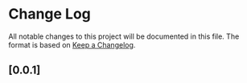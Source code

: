 # Change Log

All notable changes to this project will be documented in this file.
The format is based on [Keep a Changelog](https://keepachangelog.com/en/1.0.0/).

## [0.0.1]
